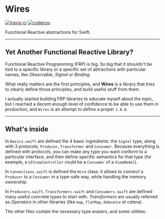 # Wires
[![travis-ci](https://travis-ci.org/facile-it/Wires.svg?branch=master)](https://travis-ci.org/facile-it/Wires)
[![codecov](https://codecov.io/gh/facile-it/Wires/branch/master/graph/badge.svg)](https://codecov.io/gh/facile-it/Wires)

Functional Reactive abstractions for Swift.

---

## Yet Another Functional Reactive Library?

Functional Reactive Programming (FRP) is big. So big that it shouldn't be tied to a specific library or a specific set of abtractions with particular names, like *Observable*, *Signal* or *Binding*.

What really matters are the first principles, and **Wires** is a library that tries to clearly define those principles, and build useful stuff from them.

I actually started building FRP libraries to educate myself about the topic, but I reached a decent enough level of confidence to be able to use them in production, and `Wires` is an attempt to define a proper `1.0.0`.

---

## What's inside

In `Basics.swift` are defined the 4 basic ingredients: the `Signal` type, along with 3 protocols, `Producer`, `Transformer` and `Consumer`. Because everything is defined with protocols, you can make any type you want conform to a particular interface, and then define specific semantics for that type (for example, a `UIViewController` could be a `Consumer` of a `ViewModel`).

In `Connections.swift` is defined the `Wire` class: it allows to *connect* a `Producer` to a `Consumer` in a type-safe way, while handling the memory ownership.

In `Producers.swift`, `Transformers.swift` and `Consumers.swift` are defined many useful concrete types to start with. *Transformers* are usually referred as *Operators* in other libraries (like `map`, `flatMap`, `debounce` et cetera).

The other files contain the necessary type erasers, and some utilities.
